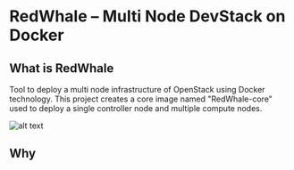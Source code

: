# RedWhale – Multi Node DevStack on Docker

## What is RedWhale

Tool to deploy a multi node infrastructure of OpenStack using Docker technology.
This project creates a core image named "RedWhale-core" used to deploy a single controller node and multiple compute nodes.

![alt text](https://github.com/SalvoPizzimento/test/tree/master/images/redwhale_scheme.png "RedWhale Scheme")

## Why

